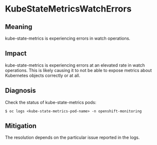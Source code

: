 # KubeStateMetricsWatchErrors

## Meaning

kube-state-metrics is experiencing errors in watch operations.

## Impact

kube-state-metrics is experiencing errors at an elevated rate in watch operations. This is likely causing it to not be able to expose metrics about Kubernetes objects correctly or at all.

## Diagnosis

Check the status of kube-state-metrics pods:

```console
$ oc logs <kube-state-metrics-pod-name> -n openshift-monitoring
```

## Mitigation

The resolution depends on the particular issue reported in the logs.
